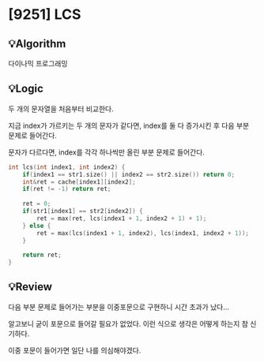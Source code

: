 # [9251] LCS
## 💡Algorithm

다이나믹 프로그래밍

## 💡Logic

두 개의 문자열을 처음부터 비교한다.

지금 index가 가르키는 두 개의 문자가 같다면, index를 둘 다 증가시킨 후 다음 부분 문제로 들어간다.

문자가 다르다면, index를 각각 하나씩만 올린 부분 문제로 들어간다.

```c++
int lcs(int index1, int index2) {
    if(index1 == str1.size() || index2 == str2.size()) return 0;
    int&ret = cache[index1][index2];
    if(ret != -1) return ret;
    
    ret = 0;
    if(str1[index1] == str2[index2]) {
        ret = max(ret, lcs(index1 + 1, index2 + 1) + 1);
    } else {
        ret = max(lcs(index1 + 1, index2), lcs(index1, index2 + 1));
    }
    
    return ret;
}
```

## 💡Review

다음 부분 문제로 들어가는 부분을 이중포문으로 구현하니 시간 초과가 났다...

알고보니 굳이 포문으로 들어갈 필요가 없었다. 이런 식으로 생각은 어떻게 하는지 참 신기하다.

이중 포문이 들어가면 일단 나를 의심해야겠다.
